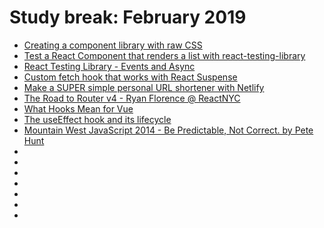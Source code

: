 # Study break: February 2019

- [Creating a component library with raw CSS](https://www.youtube.com/watch?v=ljnrvPMjaVs)
- [Test a React Component that renders a list with react-testing-library](https://www.youtube.com/watch?v=Qf2k9zt3S_A)
- [React Testing Library - Events and Async](https://www.youtube.com/watch?v=SSyy2sHpmIA)
- [Custom fetch hook that works with React Suspense](https://www.youtube.com/watch?v=PtoQpVOQ5Ew)
- [Make a SUPER simple personal URL shortener with Netlify](https://www.youtube.com/watch?v=HL6paXyx6hM)
- [The Road to Router v4 - Ryan Florence @ ReactNYC](https://www.youtube.com/watch?v=wPJxmZx62gI)
- [What Hooks Mean for Vue](https://css-tricks.com/what-hooks-mean-for-vue/)
- [The useEffect hook and its lifecycle](https://www.youtube.com/watch?v=Y0zkFkbtoeA)
- [Mountain West JavaScript 2014 - Be Predictable, Not Correct. by Pete Hunt](https://www.youtube.com/watch?v=h3KksH8gfcQ)
- []()
- []()
- []()
- []()
- []()
- []()
- []()
